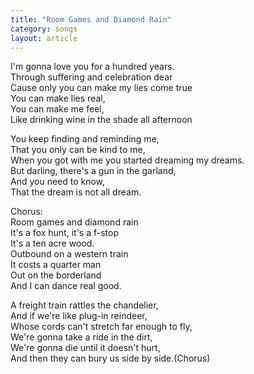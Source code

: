 ```yaml
---
title: "Room Games and Diamond Rain"
category: songs
layout: article
---
```


I'm gonna love you for a hundred years.  
Through suffering and celebration dear  
Cause only you can make my lies come true  
You can make lies real,  
You can make me feel,  
Like drinking wine in the shade all afternoon

You keep finding and reminding me,  
That you only can be kind to me,  
When you got with me you started dreaming my dreams.  
But darling, there's a gun in the garland,  
And you need to know,  
That the dream is not all dream.

Chorus:  
Room games and diamond rain  
It's a fox hunt, it's a f-stop  
It's a ten acre wood.  
Outbound on a western train  
It costs a quarter man  
Out on the borderland  
And I can dance real good.

A freight train rattles the chandelier,  
And if we're like plug-in reindeer,  
Whose cords can't stretch far enough to fly,  
We're gonna take a ride in the dirt,  
We're gonna die until it doesn't hurt,  
And then they can bury us side by side.(Chorus)
